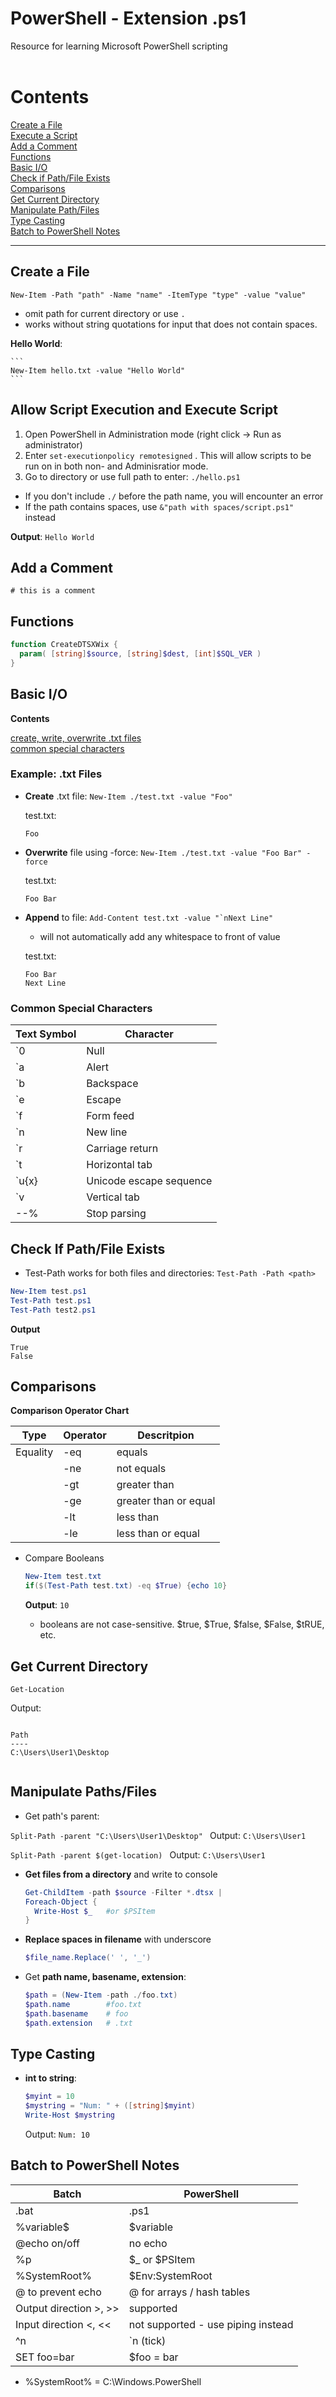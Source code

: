 # PowerShell - Extension .ps1
Resource for learning Microsoft PowerShell scripting
<br><br>


# Contents

[Create a File](#create-a-file) <br>
[Execute a Script](#execute-script) <br>
[Add a Comment](#comments) <br>
[Functions](#functions) <br>
[Basic I/O](#io-basic) <br>
[Check if Path/File Exists](#if-exists) <br>
[Comparisons](#compare) <br>
[Get Current Directory](#get-location) <br>
[Manipulate Path/Files](#paths-files) <br>
[Type Casting](#casting) <br>
[Batch to PowerShell Notes](#bat) <br>

---

<a id="create-a-file"></a>

## Create a File
  ```
  New-Item -Path "path" -Name "name" -ItemType "type" -value "value"
  ```
  - omit path for current directory or use `.`
  - works without string quotations for input that does not contain spaces.

  **Hello World**:

    ```
    New-Item hello.txt -value "Hello World"
    ```

<a id="execute-script"></a>

## Allow Script Execution and Execute Script
  1. Open PowerShell in Administration mode (right click -> Run as administrator)
  2. Enter `set-executionpolicy remotesigned`  . This will allow scripts to be run on in both non- and Adminisratior mode.
  3. Go to directory or use full path to enter: `./hello.ps1`

  - If you don't include `./` before the path name, you will encounter an error
  - If the path contains spaces, use `&"path with spaces/script.ps1" ` instead

  **Output**:
    ```
    Hello World
    ```


<a id="comments"></a>

## Add a Comment

`# this is a comment`


<a id="functions"></a>
## Functions

```PowerShell
function CreateDTSXWix {
  param( [string]$source, [string]$dest, [int]$SQL_VER )
}
```


<a id="io-basic"></a>

## Basic I/O

  **Contents**

  [create, write, overwrite .txt files](#txt-files) <br>
  [common special characters](#spec-chars) <br>


  <a id="txt-files"></a>
  ### Example: .txt Files

  - **Create** .txt file:    `New-Item ./test.txt -value "Foo"`

    test.txt:
      ```
      Foo
      ```

  - **Overwrite** file using -force:   `` New-Item ./test.txt -value "Foo Bar" -force ``

    test.txt:
      ```
      Foo Bar
      ```

  - **Append** to file: ``Add-Content test.txt -value "`nNext Line" ``
    - will not automatically add any whitespace to front of value

    test.txt:
      ```
      Foo Bar
      Next Line
      ```



  <a id="spec-chars"></a>

  ### Common Special Characters

  | Text Symbol   | Character |
  | ------------- | ------------- |     
  | `0            | Null                    |
  | `a            | Alert                   |
  | `b            | Backspace               |
  | `e            | Escape                  |
  | `f            | Form feed               |
  | `n            | New line                |
  | `r            | Carriage return         |
  | `t            | Horizontal tab          |
  | `u{x}         | Unicode escape sequence |
  | `v            | Vertical tab            |
  | --%           | Stop parsing            |



<a id="if-exists"></a>

## Check If Path/File Exists

  - Test-Path works for both files and directories: `Test-Path -Path <path> `

  ```PowerShell
  New-Item test.ps1
  Test-Path test.ps1
  Test-Path test2.ps1
  ```

  **Output**
  ```
  True
  False
  ```

<a id="compare"></a>

## Comparisons


  **Comparison Operator Chart**

  | Type | Operator | Descritpion |
  | ---  | ---      | --- |
  | Equality | -eq | equals |
  | | -ne | not equals |
  | | -gt | greater than |
  | | -ge | greater than or equal |
  | | -lt | less than |
  | | -le | less than or equal |


  - Compare Booleans

    ```PowerShell
    New-Item test.txt
    if($(Test-Path test.txt) -eq $True) {echo 10}
    ```

    **Output**: `10`

    - booleans are not case-sensitive. $true, $True, $false, $False, $tRUE, etc.




<a id="get-location"></a>

## Get Current Directory

  `Get-Location`

  Output:

  ```

  Path
  ----
  C:\Users\User1\Desktop


  ```

<a id="paths-files"></a>

## Manipulate Paths/Files
- Get path's parent:

 `Split-Path -parent "C:\Users\User1\Desktop" `   Output: ` C:\Users\User1 `

 `Split-Path -parent $(get-location) `   Output: ` C:\Users\User1 `

- **Get files from a directory** and write to console
  ```PowerShell
  Get-ChildItem -path $source -Filter *.dtsx |
  Foreach-Object {
	Write-Host $_   #or $PSItem
  }
  ```

- **Replace spaces in filename** with underscore
  ```PowerShell
  $file_name.Replace(' ', '_')
  ```

- Get **path name, basename, extension**:
  ```PowerShell
  $path = (New-Item -path ./foo.txt)
  $path.name        #foo.txt
  $path.basename    # foo
  $path.extension   # .txt
  ```


<a id="casting"></a>

## Type Casting

- **int to string**:

  ```PowerShell
  $myint = 10
  $mystring = "Num: " + ([string]$myint)
  Write-Host $mystring
  ```

  Output: ` Num: 10 `



<a id="bat"></a>
## Batch to PowerShell Notes
  | Batch | PowerShell |
  | --- | --- |
  | .bat | .ps1 |
  | %variable$ | $variable |
  | @echo on/off | no echo |
  | %p | $_ or $PSItem |
  | %SystemRoot% | $Env:SystemRoot |
  | @ to prevent echo | @ for arrays / hash tables |
  | Output direction >, >> | supported |
  | Input direction <, << | not supported - use piping instead |
  | ^n | `n (tick) |
  | SET foo=bar | $foo = bar |


  - %SystemRoot% = C:\Windows.PowerShell
